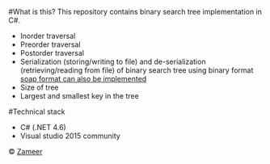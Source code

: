 #What is this?
This repository contains binary search tree implementation in C#.

 - Inorder  traversal
 - Preorder  traversal
 - Postorder traversal
 - Serialization (storing/writing to file) and de-serialization (retrieving/reading from file) of binary search tree using binary format [soap format can also be implemented](https://msdn.microsoft.com/en-us/library/et91as27.aspx?cs-save-lang=1&cs-lang=csharp#code-snippet-10)
 - Size of tree
 - Largest and smallest key in the tree

#Technical stack

 -  C# (.NET 4.6)
 - Visual studio 2015 community

&copy; [Zameer](http://xameeramir.github.io/)
 
